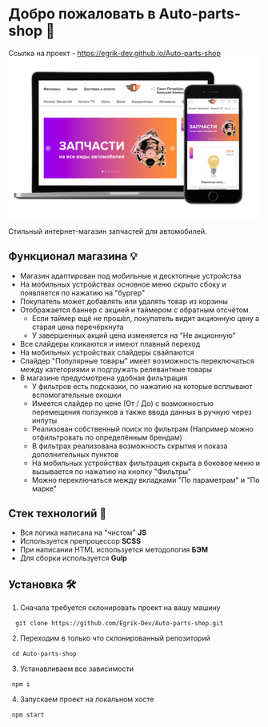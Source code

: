 # Добро пожаловать в Auto-parts-shop 🎉

Ссылка на проект - https://egrik-dev.github.io/Auto-parts-shop
![screenshot](./source/img/screenshots.png)

Стильный интернет-магазин запчастей для автомобилей.

## Функционал магазина 💡

- Магазин адаптирован под мобильные и десктопные устройства
- На мобильных устройствах основное меню скрыто сбоку и появляется по нажатию на "бургер"
- Покупатель может добавлять или удалять товар из корзины
- Отображается баннер с акцией и таймером с обратным отсчётом
  - Если таймер ещё не прошёл, покупатель видит акционную цену а старая цена перечёркнута
  - У завершенных акций цена изменяется на "Не акционную"
- Все слайдеры кликаются и имеют плавный переход
- На мобильных устройствах слайдеры свайпаются
- Слайдер "Популярные товары" имеет возможность переключаться между категориями и подгружать релевантные товары
- В магазине предусмотрена удобная фильтрация
  - У фильтров есть подсказки, по нажатию на которые всплывают вспомогательные окошки
  - Имеется слайдер по цене (От / До) с возможностью перемещения ползунков а также ввода данных в ручную через инпуты
  - Реализован собственный поиск по фильтрам (Например можно отфильтровать по определённым брендам)
  - В фильтрах реализована возможность скрытия и показа дополнительных пунктов
  - На мобильных устройствах фильтрация скрыта в боковое меню и вызывается по нажатию на кнопку "Фильтры"
  - Можно переключаться между вкладками "По параметрам" и "По марке"

## Стек технологий 🤖
- Вся логика написана на "чистом" **JS**
- Используется препроцессор **SCSS**
- При написании HTML используется методология **БЭМ**
- Для сборки используется **Gulp**

## Установка 🛠

1. Сначала требуется склонировать проект на вашу машину

```
  git clone https://github.com/Egrik-Dev/Auto-parts-shop.git
```

2. Переходим в только что склонированный репозиторий

```
 cd Auto-parts-shop
```

3. Устанавливаем все зависимости

```
 npm i
```

4. Запускаем проект на локальном хосте

```
 npm start
```
